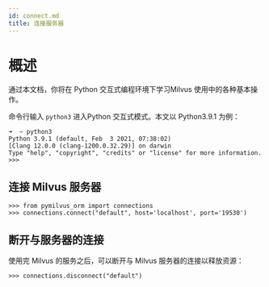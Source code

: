 ```yaml
---
id: connect.md
title: 连接服务器
---
```


# 概述

通过本文档，你将在 Python 交互式编程环境下学习Milvus 使用中的各种基本操作。

命令行输入 `python3` 进入Python 交互式模式。本文以 Python3.9.1 为例：
```
➜  ~ python3
Python 3.9.1 (default, Feb  3 2021, 07:38:02)
[Clang 12.0.0 (clang-1200.0.32.29)] on darwin
Type "help", "copyright", "credits" or "license" for more information.
>>>
```

## 连接 Milvus 服务器
```
>>> from pymilvus_orm import connections
>>> connections.connect("default", host='localhost', port='19530')
```

## 断开与服务器的连接
使用完 Milvus 的服务之后，可以断开与 Milvus 服务器的连接以释放资源：
```
>>> connections.disconnect("default")
```
